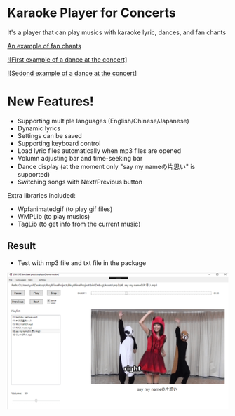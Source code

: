 ﻿# Karaoke Player for Concerts
It's a player that can play musics with karaoke lyric, dances, and fan chants

[An example of fan chants](https://youtu.be/JhUAOvomSSk?t=35 "Click to watch")

[![First example of a dance at the concert]](https://www.youtube.com/watch?v=Ipbb5EjfHYo&feature=youtu.be&t=377 "Click to watch")

[![Sedond example of a dance at the concert]](https://youtu.be/Ipbb5EjfHYo?t=686 "Click to watch")

# New Features!
  - Supporting multiple languages (English/Chinese/Japanese)
  - Dynamic lyrics
  - Settings can be saved
  - Supporting keyboard control
  - Load lyric files automatically when mp3 files are opened
  - Volumn adjusting bar and time-seeking bar
  - Dance display (at the moment only "say my nameの片思い" is supported)
  - Switching songs with Next/Previous button


Extra libraries included:
 - Wpfanimatedgif (to play gif files) 
 - WMPLib (to play musics) 
 - TagLib (to get info from the current music)

## Result
* Test with mp3 file and txt file in the package


![result](Example.JPG)
